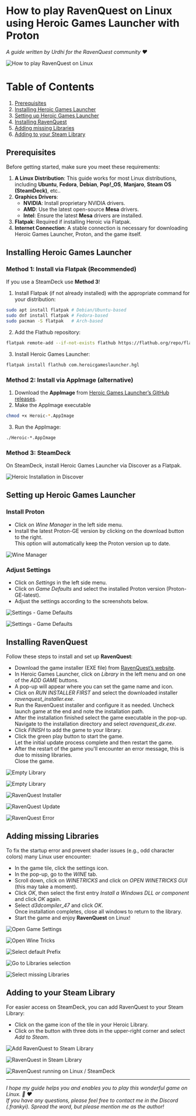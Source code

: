 # How to play RavenQuest on Linux using Heroic Games Launcher with Proton

*A guide written by Urdhi for the RavenQuest community :heart:*

![How to play RavenQuest on Linux](.assets/header.png)

# Table of Contents
1. [Prerequisites](#prerequisites)
2. [Installing Heroic Games Launcher](#installing-heroic-games-launcher)
3. [Setting up Heroic Games Launcher](#setting-up-heroic-games-launcher)
4. [Installing RavenQuest](#installing-ravenquest)
5. [Adding missing Libraries](#adding-missing-libraries)
6. [Adding to your Steam Library](#adding-to-your-steam-library)


## Prerequisites
Before getting started, make sure you meet these requirements:

 1. **A Linux Distribution**:
  This guide works for most Linux distributions, including **Ubuntu**, **Fedora**, **Debian**, **Pop!_OS**, **Manjaro**, **Steam OS (SteamDeck)**, etc..
 2. **Graphics Drivers**:
	 - **NVIDIA**: Install proprietary NVIDIA drivers.
	 - **AMD**: Use the latest open-source **Mesa** drivers.
	 - **Intel**: Ensure the latest **Mesa** drivers are installed.
 3. **Flatpak**: Required if installing Heroic via Flatpak.
 4. **Internet Connection**: A stable connection is necessary for downloading Heroic Games Launcher, Proton, and the game itself.


## Installing Heroic Games Launcher
### Method 1: Install via Flatpak (Recommended)
If you use a SteamDeck use **Method 3**!

 1. Install Flatpak (if not already installed) with the appropriate command for your distribution:
 ```BASH
 sudo apt install flatpak # Debian/Ubuntu-based
 sudo dnf install flatpak # Fedora-based
 sudo pacman -S flatpak   # Arch-based
 ```

2. Add the Flathub repository:
```BASH
flatpak remote-add --if-not-exists flathub https://flathub.org/repo/flathub.flatpakrepo
```

3. Install Heroic Games Launcher:
 ```BASH
flatpak install flathub com.heroicgameslauncher.hgl
```

### Method 2: Install via AppImage (alternative)
1. Download the **AppImage** from [Heroic Games Launcher’s GitHub releases](https://github.com/Heroic-Games-Launcher/HeroicGamesLauncher/releases).
2. Make the AppImage executable
```BASH
chmod +x Heroic-*.AppImage
```
3. Run the AppImage:
```BASH
./Heroic-*.AppImage
```

### Method 3: SteamDeck
On SteamDeck, install Heroic Games Launcher via Discover as a Flatpak.

![Heroic Installation in Discover](.assets/install-heroic-games-launcher_01.png)


## Setting up Heroic Games Launcher
### Install Proton
- Click on *Wine Manager* in the left side menu.
- Install the latest Proton-GE version by clicking on the download button to the right.  
This option will automatically keep the Proton version up to date.

![Wine Manager](.assets/set-up-heroic-games-launcher_01.png)

### Adjust Settings
- Click on *Settings* in the left side menu.  
- Click on *Game Defaults* and select the installed Proton version (Proton-GE-latest).  
- Adjust the settings according to the screenshots below.

![Settings - Game Defaults](.assets/set-up-heroic-games-launcher_02.png)

![Settings - Game Defaults](.assets/set-up-heroic-games-launcher_03.png)


## Installing RavenQuest
Follow these steps to install and set up **RavenQuest**:
- Download the game installer (EXE file) from [RavenQuest’s website](https://ravenquest.io).
- In Heroic Games Launcher, click on *Library* in the left menu and on one of the *ADD GAME* buttons.
- A pop-up will appear where you can set the game name and icon.
- Click on *RUN INSTALLER FIRST* and select the downloaded installer *ravenquest_installer.exe*.
- Run the RavenQuest installer and configure it as needed. Uncheck launch game at the end and note the installation path.
- After the installation finished select the game executable in the pop-up.  
Navigate to the installation directory and select *ravenquest_dx.exe*.
- Click *FINISH* to add the game to your library.
- Click the green play button to start the game.  
Let the initial update process complete and then restart the game.
- After the restart of the game you'll encounter an error message, this is due to missing libraries.  
Close the game.

![Empty Library](.assets/install-ravenquest_01.png)

![Empty Library](.assets/install-ravenquest_02.png)

![RavenQuest Installer](.assets/install-ravenquest_03.png)

![RavenQuest Update](.assets/install-ravenquest_04.png)

![RavenQuest Error](.assets/install-ravenquest_05.png)


## Adding missing Libraries
To fix the startup error and prevent shader issues (e.g., odd character colors) many Linux user encounter:
- In the game tile, click the settings icon.
- In the pop-up, go to the *WINE* tab.
- Scroll down, click on *WINETRICKS* and click on *OPEN WINETRICKS GUI* (this may take a moment).
- Click *OK*, then select the first entry *Install a Windows DLL or component* and click *OK* again.
- Select *d3dcompiler_47* and click *OK*.  
Once installation completes, close all windows to return to the library.
- Start the game and enjoy **RavenQuest** on Linux!

![Open Game Settings](.assets/install-missing-libraries_01.png)

![Open Wine Tricks](.assets/install-missing-libraries_02.png)

![Select default Prefix](.assets/install-missing-libraries_03.png)

![Go to Libraries selection](.assets/install-missing-libraries_04.png)

![Select missing Libraries](.assets/install-missing-libraries_05.png)


## Adding to your Steam Library
For easier access on SteamDeck, you can add RavenQuest to your Steam Library:

- Click on the game icon of the tile in your Heroic Library.
- Click on the button with three dots in the upper-right corner and select *Add to Steam*.

![Add RavenQuest to Steam Library](.assets/add-to-steam_01.png)

![RavenQuest in Steam Library](.assets/add-to-steam_02.png)

![RavenQuest running on Linux / SteamDeck](.assets/add-to-steam_03.png)

---

*I hope my guide helps you and enables you to play this wonderful game on Linux. :penguin: :heart:  
If you have any questions, please feel free to contact me in the Discord (.frankyi). Spread the word, but please mention me as the author!*
